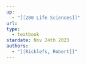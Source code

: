 ```yaml
---
up:
  - "[[200 Life Sciences]]"
url: 
type:
  - textbook
stardate: Nov 24th 2023
authors:
  - "[[Ricklefs, Robert]]"
---
```

